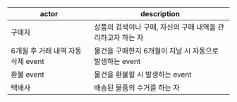 |actor|description|
|------|---|
|구매자|상품의 검색이나 구매, 자신의 구매 내역을 관리하고자 하는 자|
|6개월 후 거래 내역 자동 삭제 event|물건을 구매한지 6개월이 지날 시 자동으로 발생하는 event|
|환불 event|물건을 환불할 시 발생하는 event|
|택배사|배송된 물품의 수거를 하는 자|